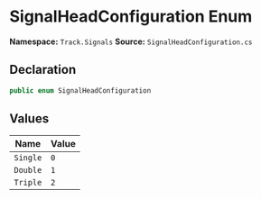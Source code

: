 # SignalHeadConfiguration Enum

**Namespace:** `Track.Signals`
**Source:** `SignalHeadConfiguration.cs`

## Declaration

```csharp
public enum SignalHeadConfiguration
```

## Values

| Name | Value |
|------|-------|
| `Single` | `0` |
| `Double` | `1` |
| `Triple` | `2` |

